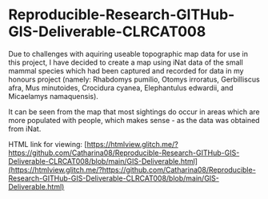 # Reproducible-Research-GITHub-GIS-Deliverable-CLRCAT008

Due to challenges with aquiring useable topographic map data for use in this project, I have decided to create a map using iNat data of the small mammal species which had been captured and recorded for data in my honours project (namely: Rhabdomys pumilio, Otomys irroratus, Gerbilliscus afra, Mus minutoides, Crocidura cyanea, Elephantulus edwardii, and Micaelamys namaquensis).

It can be seen from the map that most sightings do occur in areas which are more populated with people, which makes sense - as the data was obtained from iNat.

HTML link for viewing: [https://htmlview.glitch.me/?https://github.com/Catharina08/Reproducible-Research-GITHub-GIS-Deliverable-CLRCAT008/blob/main/GIS-Deliverable.html](https://htmlview.glitch.me/?https://github.com/Catharina08/Reproducible-Research-GITHub-GIS-Deliverable-CLRCAT008/blob/main/GIS-Deliverable.html)
